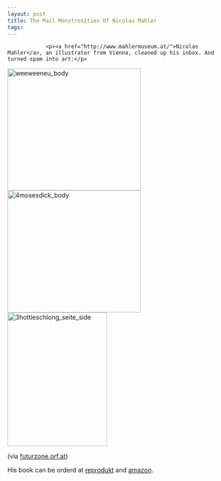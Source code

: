 ```yaml
---
layout: post
title: The Mail Monstrosities Of Nicolas Mahler
tags:
---
```



                <p><a href="http://www.mahlermuseum.at/">Nicolas Mahler</a>, an illustrator from Vienna, cleaned up his inbox. And turned spam into art:</p>
<p><a href="/uploads/2009/03/weeweeneu_body.jpg"><img class="alignnone size-medium wp-image-4093" title="weeweeneu_body" src="/uploads/2009/03/weeweeneu_body-300x274.jpg" alt="weeweeneu_body" width="300" height="274" /></a> <a href="/uploads/2009/03/4mosesdick_body.jpg"><img class="alignnone size-medium wp-image-4092" title="4mosesdick_body" src="/uploads/2009/03/4mosesdick_body-300x274.jpg" alt="4mosesdick_body" width="300" height="274" /></a> <a href="/uploads/2009/03/3hottieschlong_seite_side.jpg"><img class="alignnone size-medium wp-image-4091" title="3hottieschlong_seite_side" src="/uploads/2009/03/3hottieschlong_seite_side-224x300.jpg" alt="3hottieschlong_seite_side" width="224" height="300" /></a></p>
<p>(via <a href="http://futurezone.orf.at/stories/1503273/">futurzone.orf.at</a>)</p>
<p>His book can be orderd at <a href="http://www.reprodukt.com/product_info.php?products_id=324">reprodukt</a> and <a href="http://www.amazon.de/SPAM-Nicolas-Mahler/dp/3941099175/ref=sr_1_1?ie=UTF8&amp;s=books&amp;qid=1237023633&amp;sr=8-1">amazon</a>.</p>

